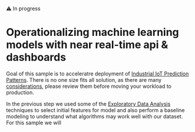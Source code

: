 :warning: In progress

# Operationalizing machine learning models with near real-time api & dashboards

Goal of this sample is to acceleratre deployment of [Industrial IoT Prediction Patterns](TODO). There is no one size fits all solution, as there are many [considerations](TODO), please review them before moving your workload to production.

In the previous step we used some of the [Exploratory Data Analysis](../5_ExplorationDataAnalysis/README.md) techniques to select initial features for model and also perform a baseline modeling to understand what algorithms may work well with our dataset. For this sample we will